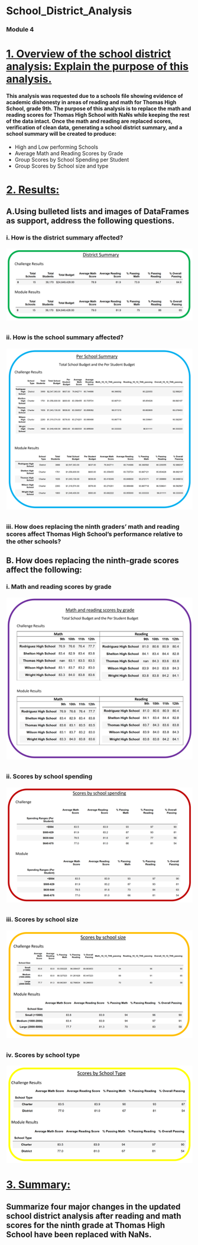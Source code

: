# School_District_Analysis
### Module 4
# <ins> 1. Overview of the school district analysis: Explain the purpose of this analysis.
#### This analysis was requested due to a schools file showing evidence of academic dishonesty in areas of reading and math for Thomas High School, grade 9th. The purpose of this analysis is to replace the math and reading scores for Thomas High School with NaNs while keeping the rest of the data intact. Once the math and reading are replaced scores, verification of clean data, generating a school district summary, and a school summary will be created to produce:
* High and Low performing Schools
* Average Math and Reading Scores by Grade
* Group Scores by School Spending per Student
* Group Scores by School size and type
# <ins> 2. Results: 
## A.Using bulleted lists and images of DataFrames as support, address the following questions.
### i. How is the district summary affected?
####
###### ![District Affected](https://github.com/raineytracyn/School_District_Analysis/blob/main/Resources/District%20Affected.png)
### ii. How is the school summary affected?
####
###### ![School Summary Affected](https://github.com/raineytracyn/School_District_Analysis/blob/main/Resources/School%20Summary%20Affected.png)
### iii. How does replacing the ninth graders’ math and reading scores affect Thomas High School’s performance relative to the other schools?
####
## B. How does replacing the ninth-grade scores affect the following:
### i. Math and reading scores by grade
####
###### ![Scores By Grade](https://github.com/raineytracyn/School_District_Analysis/blob/main/Resources/Scores%20by%20Grade.png)
### ii. Scores by school spending
####
###### ![Scores by School Spending](https://github.com/raineytracyn/School_District_Analysis/blob/main/Resources/Scores%20by%20School%20spending.png)
### iii. Scores by school size
####
###### ![Scores By School Size](https://github.com/raineytracyn/School_District_Analysis/blob/main/Resources/Score%20by%20School%20Size.png)
### iv. Scores by school type
####
###### ![Scores by School Type](https://github.com/raineytracyn/School_District_Analysis/blob/main/Resources/Scores%20by%20School%20type.png)
# <ins> 3. Summary: 
## Summarize four major changes in the updated school district analysis after reading and math scores for the ninth grade at Thomas High School have been replaced with NaNs.
####
